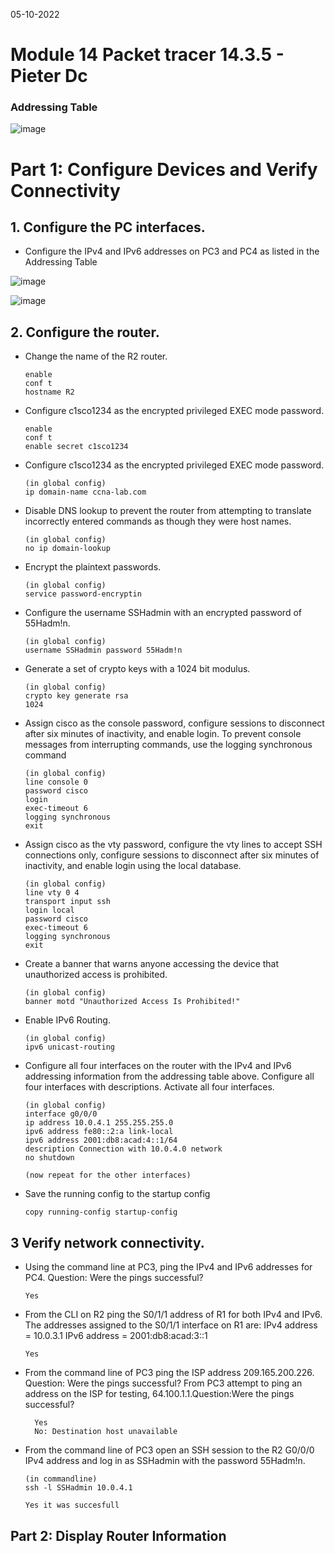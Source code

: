 05-10-2022

# Module 14 Packet tracer 14.3.5 - Pieter Dc

### Addressing Table

![image](https://user-images.githubusercontent.com/100133263/194143926-f6160b70-db7c-40e6-b4de-249020fabf78.png)

# Part 1: Configure Devices and Verify Connectivity

## 1. Configure the PC interfaces.

- Configure the IPv4 and IPv6 addresses on PC3 and PC4 as listed in the Addressing Table

![image](https://user-images.githubusercontent.com/100133263/194144721-3f0985fc-4f52-44a2-a6be-d26c3221802b.png)

![image](https://user-images.githubusercontent.com/100133263/194144915-33b8112a-3830-49a5-83f6-633304ce0521.png)

## 2. Configure the router.

- Change the name of the R2 router.

      enable
      conf t
      hostname R2

- Configure c1sco1234 as the encrypted privileged EXEC mode password.

      enable
      conf t
      enable secret c1sco1234

- Configure c1sco1234 as the encrypted privileged EXEC mode password.

      (in global config)
      ip domain-name ccna-lab.com

- Disable DNS lookup to prevent the router from attempting to translate incorrectly entered commands as though they were host names.

      (in global config)
      no ip domain-lookup

- Encrypt the plaintext passwords.

      (in global config)
      service password-encryptin

- Configure the username SSHadmin with an encrypted password of 55Hadm!n.

      (in global config)
      username SSHadmin password 55Hadm!n

- Generate a set of crypto keys with a 1024 bit modulus.

      (in global config)
      crypto key generate rsa
      1024

- Assign cisco as the console password, configure sessions to disconnect after six minutes of inactivity, and enable login. To prevent console messages from interrupting commands, use the logging synchronous command

      (in global config)
      line console 0
      password cisco
      login
      exec-timeout 6
      logging synchronous
      exit

- Assign cisco as the vty password, configure the vty lines to accept SSH connections only, configure sessions to disconnect after six minutes of inactivity, and enable login using the local database.

      (in global config)
      line vty 0 4
      transport input ssh
      login local
      password cisco
      exec-timeout 6
      logging synchronous
      exit

- Create a banner that warns anyone accessing the device that unauthorized access is prohibited.

      (in global config)
      banner motd "Unauthorized Access Is Prohibited!"

- Enable IPv6 Routing.

      (in global config)
      ipv6 unicast-routing

- Configure all four interfaces on the router with the IPv4 and IPv6 addressing information from the addressing table above. Configure all four interfaces with descriptions. Activate all four interfaces.

      (in global config)
      interface g0/0/0
      ip address 10.0.4.1 255.255.255.0
      ipv6 address fe80::2:a link-local
      ipv6 address 2001:db8:acad:4::1/64
      description Connection with 10.0.4.0 network
      no shutdown

      (now repeat for the other interfaces)

- Save the running config to the startup config

      copy running-config startup-config

## 3 Verify network connectivity.

- Using the command line at PC3, ping the IPv4 and IPv6 addresses for PC4. Question: Were the pings successful?

      Yes

- From the CLI on R2 ping the S0/1/1 address of R1 for both IPv4 and IPv6. The addresses assigned to the
  S0/1/1 interface on R1 are:
  IPv4 address = 10.0.3.1
  IPv6 address = 2001:db8:acad:3::1

      Yes

- From the command line of PC3 ping the ISP address 209.165.200.226. Question: Were the pings successful?
  From PC3 attempt to ping an address on the ISP for testing, 64.100.1.1.Question:Were the pings successful?

        Yes
        No: Destination host unavailable

- From the command line of PC3 open an SSH session to the R2 G0/0/0 IPv4 address and log in as SSHadmin with the password 55Hadm!n.

      (in commandline)
      ssh -l SSHadmin 10.0.4.1

      Yes it was succesfull

## Part 2: Display Router Information
